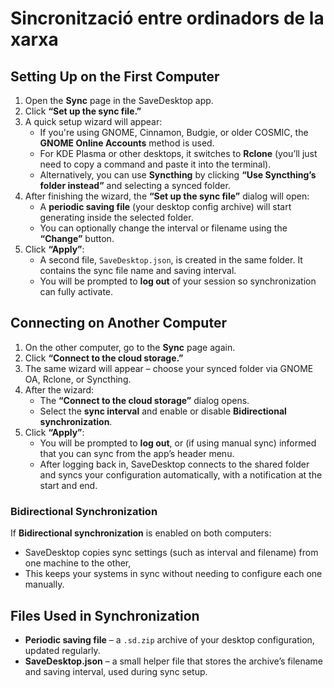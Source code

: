# Sincronització entre ordinadors de la xarxa

## Setting Up on the First Computer
1. Open the **Sync** page in the SaveDesktop app.
2. Click **“Set up the sync file.”**
3. A quick setup wizard will appear:
   * If you're using GNOME, Cinnamon, Budgie, or older COSMIC, the **GNOME Online Accounts** method is used.
   * For KDE Plasma or other desktops, it switches to **Rclone** (you’ll just need to copy a command and paste it into the terminal).
   * Alternatively, you can use **Syncthing** by clicking **“Use Syncthing’s folder instead”** and selecting a synced folder.
4. After finishing the wizard, the **“Set up the sync file”** dialog will open:
   * A **periodic saving file** (your desktop config archive) will start generating inside the selected folder.
   * You can optionally change the interval or filename using the **“Change”** button.
5. Click **“Apply”**:
   * A second file, `SaveDesktop.json`, is created in the same folder. It contains the sync file name and saving interval.
   * You will be prompted to **log out** of your session so synchronization can fully activate.

## Connecting on Another Computer
1. On the other computer, go to the **Sync** page again.
2. Click **“Connect to the cloud storage.”**
3. The same wizard will appear – choose your synced folder via GNOME OA, Rclone, or Syncthing.
4. After the wizard:
   * The **“Connect to the cloud storage”** dialog opens.
   * Select the **sync interval** and enable or disable **Bidirectional synchronization**.
5. Click **“Apply”**:
   * You will be prompted to **log out**, or (if using manual sync) informed that you can sync from the app’s header menu.
   * After logging back in, SaveDesktop connects to the shared folder and syncs your configuration automatically, with a notification at the start and end.

### Bidirectional Synchronization
If **Bidirectional synchronization** is enabled on both computers:
* SaveDesktop copies sync settings (such as interval and filename) from one machine to the other,
* This keeps your systems in sync without needing to configure each one manually.

## Files Used in Synchronization
* **Periodic saving file** – a `.sd.zip` archive of your desktop configuration, updated regularly.
* **SaveDesktop.json** – a small helper file that stores the archive’s filename and saving interval, used during sync setup.
